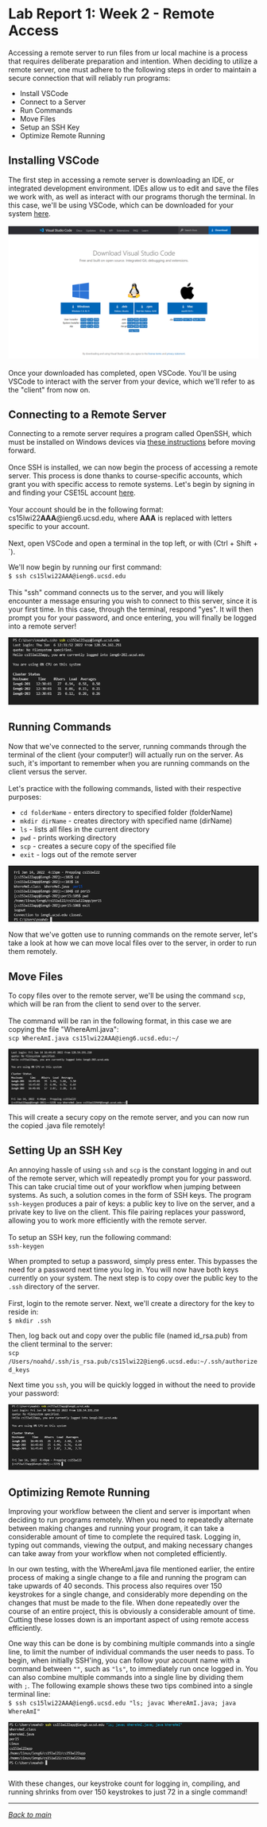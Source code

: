 # Lab Report 1: Week 2 - Remote Access

Accessing a remote server to run files from ur local machine is a process that requires deliberate preparation and intention. When deciding to utilize a remote server, one must adhere to the following steps in order to maintain a secure connection that will reliably run programs:
* Install VSCode
* Connect to a Server
* Run Commands
* Move Files
* Setup an SSH Key
* Optimize Remote Running

## Installing VSCode
The first step in accessing a remote server is downloading an IDE, or integrated development environment. IDEs allow us to edit and save the files we work with, as well as interact with our programs thorugh the terminal. In this case, we'll be using VSCode, which can be downloaded for your system [here](https://code.visualstudio.com/download).\
\
![vscodeDownload.png](images\lab1-vscodeDownload.png)
\
\
Once your downloaded has completed, open VSCode. You'll be using VSCode to interact with the server from your device, which we'll refer to as the "client" from now on.

## Connecting to a Remote Server
Connecting to a remote server requires a program called OpenSSH, which must be installed on Windows devices via [these instructions](https://docs.microsoft.com/en-us/windows-server/administration/openssh/openssh_install_firstuse) before moving forward.\
\
Once SSH is installed, we can now begin the process of accessing a remote server. This process is done thanks to course-specific accounts, which grant you with specific access to remote systems. Let's begin by signing in and finding your CSE15L account [here](https://sdacs.ucsd.edu/~icc/index.php).\
\
Your account should be in the following format:\
cs15lwi22**AAA**@ieng6.ucsd.edu, where **AAA** is replaced with letters specific to your account.\
\
Next, open VSCode and open a terminal in the top left, or with (Ctrl + Shift + `).

We'll now begin by running our first command:\
`$ ssh cs15lwi22AAA@ieng6.ucsd.edu`\
\
This "ssh" command connects us to the server, and you will likely encounter a message ensuring you wish to connect to this server, since it is your first time. In this case, through the terminal, respond "yes". It will then prompt you for your password, and once entering, you will finally be logged into a remote server!

![firstSSH](images\lab1-firstSSH.png)
## Running Commands
Now that we've connected to the server, running commands through the terminal of the client (your computer!) will actually run on the server. As such, it's important to remember when you are running commands on the client versus the server. \
\
Let's practice with the following commands, listed with their respective purposes:
* `cd folderName` - enters directory to specified folder (folderName)
* `mkdir dirName` - creates directory with specified name (dirName)
* `ls` - lists all files in the current directory
* `pwd` - prints working directory
* `scp` - creates a secure copy of the specified file
* `exit` - logs out of the remote server

![practiceCommands.png](images\lab1-practiceCommands.png)

Now that we've gotten use to running commands on the remote server, let's take a look at how we can move local files over to the server, in order to run them remotely.

## Move Files
To copy files over to the remote server, we'll be using the command `scp`, which will be ran from the client to send over to the server.\
\
The command will be ran in the following format, in this case we are copying the file "WhereAmI.java":\
`scp WhereAmI.java cs15lwi22AAA@ieng6.ucsd.edu:~/`

![scpCommand](images\lab1-scpCommand.png)

This will create a secury copy on the remote server, and you can now run the copied .java file remotely!
## Setting Up an SSH Key
An annoying hassle of using `ssh` and `scp` is the constant logging in and out of the remote server, which will repeatedly prompt you for your password. This can take crucial time out of your workflow when jumping between systems. As such, a solution comes in the form of SSH keys. The program `ssh-keygen` produces a pair of keys: a public key to live on the server, and a private key to live on the client. This file pairing replaces your password, allowing you to work more efficiently with the remote server.\
\
To setup an SSH key, run the following command:\
`ssh-keygen`

When prompted to setup a password, simply press enter. This bypasses the need for a password next time you log in. You will now have both keys currently on your system. The next step is to copy over the public key to the `.ssh` directory of the server.\
\
First, login to the remote server. Next, we'll create a directory for the key to reside in:\
`$ mkdir .ssh`

Then, log back out and copy over the public file (named id_rsa.pub) from the client terminal to the server:\
`scp /Users/noahd/.ssh/is_rsa.pub/cs15lwi22@ieng6.ucsd.edu:~/.ssh/authorized_keys`

Next time you `ssh`, you will be quickly logged in without the need to provide your password:

![sshKey.png](images\lab1-sshKey.png)

## Optimizing Remote Running
Improving your workflow between the client and server is important when deciding to run programs remotely. When you need to repeatedly alternate between making changes and running your program, it can take a considerable amount of time to complete the required task. Logging in, typing out commands, viewing the output, and making necessary changes can take away from your workflow when not completed efficiently. 

In our own testing, with the WhereAmI.java file mentioned earlier, the entire process of making a single change to a file and running the program can take upwards of 40 seconds. This process also requires over 150 keystrokes for a single change, and considerably more depending on the changes that must be made to the file. When done repeatedly over the course of an entire project, this is obviously a considerable amount of time. Cutting these losses down is an important aspect of using remote access efficiently.

One way this can be done is by combining multiple commands into a single line, to limit the number of individual commands the user needs to pass. To begin, when initially SSH'ing, you can follow your account name with a command between `""`, such as `"ls"`, to immediately run once logged in. You can also combine multiple commands into a single line by dividing them with `;`. The following example shows these two tips combined into a single terminal line:\
`$ ssh cs15lwi22AAA@ieng6.ucsd.edu "ls; javac WhereAmI.java; java WhereAmI"`

![combineCommands.png](images\lab1-combineCommands.png)

With these changes, our keystroke count for logging in, compiling, and running shrinks from over 150 keystrokes to just 72 in a single command!

---
[*Back to main*](https://njaurigue.github.io/cse15l-lab-reports/index.html)